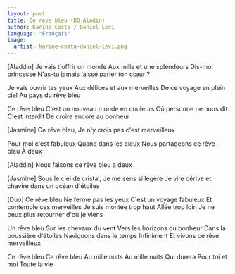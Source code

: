 ```yaml
---
layout: post
title: Ce reve bleu (BO Aladin)
author: Karine Costa / Daniel Levi
language: "Français"
image:
  artist: karine-costa-daniel-levi.png
---
```

[Aladdin]
Je vais t'offrir un monde
Aux mille et une splendeurs
Dis-moi princesse
N'as-tu jamais laissé parler ton cœur ?

Je vais ouvrir tes yeux
Aux délices et aux merveilles
De ce voyage en plein ciel
Au pays du rêve bleu

Ce rêve bleu
C'est un nouveau monde en couleurs
Où personne ne nous dit
C'est interdit
De croire encore au bonheur

[Jasmine]
Ce rêve bleu,
Je n'y crois pas c'est merveilleux


Pour moi c'est fabuleux
Quand dans les cieux
Nous partageons ce rêve bleu
À deux

[Aladdin]
Nous faisons ce rêve bleu a deux

[Jasmine]
Sous le ciel de cristal,
Je me sens si légère
Je vire dérive et chavire dans un océan d'étoiles

[Duo]
Ce rêve bleu
Ne ferme pas les yeux
C'est un voyage fabuleux
Et contemple ces merveilles
Je suis montée trop haut
Allée trop loin
Je ne peux plus retourner d'où je viens

Un rêve bleu
Sur les chevaux du vent
Vers les horizons du bonheur
Dans la poussière d'étoiles
Naviguons dans le temps
Infiniment
Et vivons ce rêve merveilleux

Ce rêve bleu
Ce rêve bleu
Au mille nuits
Au mille nuits
Qui durera
Pour toi et moi
Toute la vie
